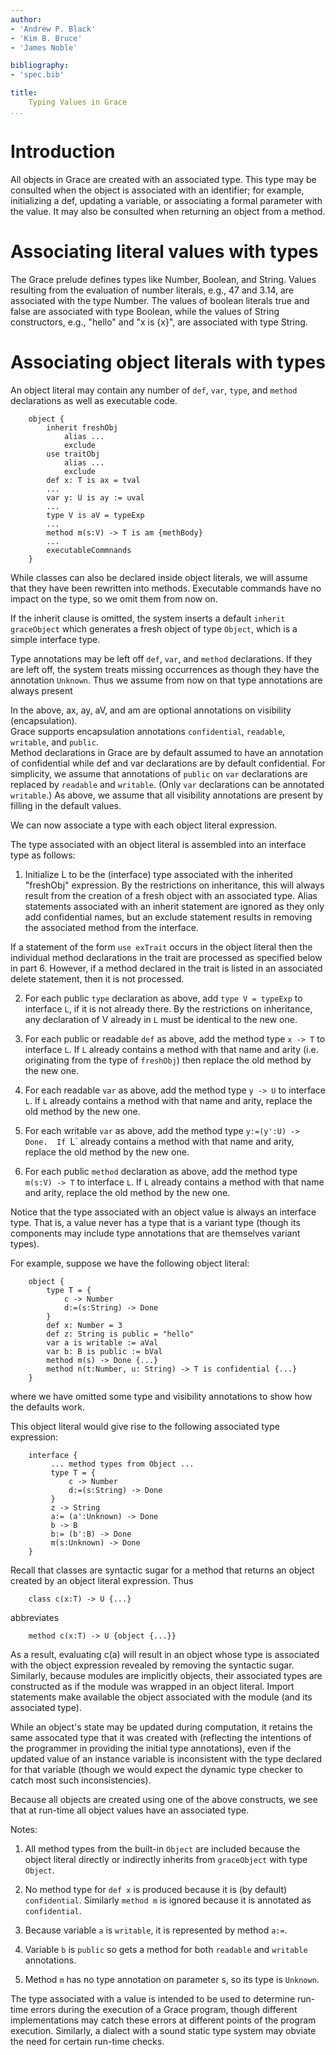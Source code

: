```yaml
---
author:
- 'Andrew P. Black'
- 'Kim B. Bruce'
- 'James Noble'

bibliography:
- 'spec.bib'

title:
    Typing Values in Grace
...
```


# Introduction

All objects in Grace are created with an associated type.  This type may be consulted when
the object is associated with an identifier; for example, initializing a def, updating a variable,
or associating a formal parameter with the value.  It may also be consulted when returning
an object from a method.

# Associating literal values with types

The Grace prelude defines types like Number, Boolean, and String.  Values resulting from the
evaluation of number literals, e.g., 47 and 3.14, are associated with the type Number. The
values of boolean literals true and false are associated with type Boolean, while the values of
String constructors, e.g., "hello" and "x is {x}", are associated with type String.

# Associating object literals with types

An object literal may contain any number of `def`, `var`, `type`, and `method` declarations as
well as executable code.

```
    object {
        inherit freshObj
            alias ...
            exclude
        use traitObj
            alias ...
            exclude
        def x: T is ax = tval
        ...
        var y: U is ay := uval
        ...
        type V is aV = typeExp
        ...
        method m(s:V) -> T is am {methBody}
        ...
        executableCommnands
    }
```

While classes can also be declared inside object literals, we will assume that
they have been rewritten into methods.  Executable commands have no impact on the
type, so we omit them from now on.  

If the inherit clause is omitted, the system inserts a default `inherit graceObject` which
generates a fresh object of type `Object`, which is a simple interface type.

Type annotations may be left off `def`, `var`, and `method` declarations.  If they are left
off, the system treats missing occurrences as though they have the annotation `Unknown`.
Thus we assume from now on that type annotations are always present

In the above, ax, ay, aV, and am are optional annotations on visibility (encapsulation).  
Grace supports encapsulation annotations `confidential`, `readable`, `writable`, and `public`.  
Method declarations in Grace are by default assumed to have an annotation of confidential while 
def and var declarations are by default confidential.  For simplicity, we assume that
annotations of `public` on `var` declarations are replaced by `readable` and `writable`.
(Only `var` declarations can be annotated `writable`.)
As above, we assume that all visibility annotations are present by filling in the default
values.

We can now associate a type with each object literal expression.  

The type associated with an object literal is assembled into an interface type as follows:

1.  Initialize L to be the (interface) type associated with the inherited "freshObj" expression.  By the
restrictions on inheritance, this will always result from the creation of a fresh object with an 
associated type.  Alias statements associated with an inherit statement are ignored as they only
add confidential names, but an exclude statement results in removing the associated method from the interface.

If a statement of the form ```use exTrait``` occurs in the object literal then the individual method
declarations in the trait are processed as specified below in part 6.  However, if a method 
declared in the trait is listed in an associated delete statement, then it is not processed.

2.  For each public `type` declaration as above, add 
`type V = typeExp` to interface `L`, if it is not already there.  By the restrictions on inheritance, 
any declaration of V already in `L` must be identical to the new one.

3.  For each public or readable `def` as above, add the method type
`x -> T` to interface `L`.  If `L` already contains a method with that name and arity (i.e. originating 
from the type of `freshObj`) then replace the old method by the new one.

4.  For each readable `var` as above, add the method type
`y -> U` to interface `L`.  If `L` already contains a method with that name and arity,
replace the old method by the new one.

5.  For each writable `var` as above, add the method type
`y:=(y':U) -> Done.  If `L` already contains a method with that name and arity,
replace the old method by the new one.

6.  For each public `method` declaration as above, add the method type
`m(s:V) -> T` to interface `L`.  If `L` already contains a method with that name and arity,
replace the old method by the new one.

Notice that the type associated with an object value is always an interface type.  That is,
a value never has a type that is a variant type (though its components may include type annotations
that are themselves variant types).

For example, suppose we have the following object literal:

```
    object {
        type T = {
            c -> Number
            d:=(s:String) -> Done
        }
        def x: Number = 3
        def z: String is public = "hello"
        var a is writable := aVal
        var b: B is public := bVal
        method m(s) -> Done {...}
        method n(t:Number, u: String) -> T is confidential {...}
    }
```
where we have omitted some type and visibility annotations to show how the defaults work.

This object literal would give rise to the following associated type expression:

```
    interface {
         ... method types from Object ...
         type T = {
             c -> Number
             d:=(s:String) -> Done
         }
         z -> String
         a:= (a':Unknown) -> Done
         b -> B
         b:= (b':B) -> Done
         m(s:Unknown) -> Done
    }
```

Recall that classes are syntactic sugar for a method that returns an object created by an object literal
expression.  Thus

```
    class c(x:T) -> U {...}
```
abbreviates 
```
    method c(x:T) -> U {object {...}}
```

As a result, evaluating c(a) will result in an object whose type is associated with the object expression
revealed by removing the syntactic sugar.  Similarly, because modules are implicitly objects, their
associated types are constructed as if the module was wrapped in an object literal.  Import statements
make available the object associated with the module (and its associated type).

While an object's state may be updated during computation, it retains the same assocated type that
it was created with (reflecting the intentions of the programmer in providing the initial type annotations),
even if the updated value of an instance variable is inconsistent with the type declared for that variable
(though we would expect the dynamic type checker to catch most such inconsistencies).

Because all objects are created using one of the above constructs, we see that at run-time all object
values have an associated type.

Notes:

1.  All method types from the built-in `Object` are included because the object literal directly
or indirectly inherits from `graceObject` with type `Object`.

2.  No method type for `def x` is produced because it is (by default) `confidential`.  Similarly 
`method m` is ignored because it is annotated as `confidential`.

3.  Because variable `a` is `writable`, it is represented by method `a:=`.

4.  Variable `b` is `public` so gets a method for both `readable` and `writable` annotations.

5.  Method `m` has no type annotation on parameter s, so its type is `Unknown`.

The type associated with a value is intended to be used to determine run-time errors during the execution
of a Grace program, though different implementations may catch these errors at different points of the
program execution.  Similarly, a dialect with a sound static type system may obviate the need for 
certain run-time checks.



